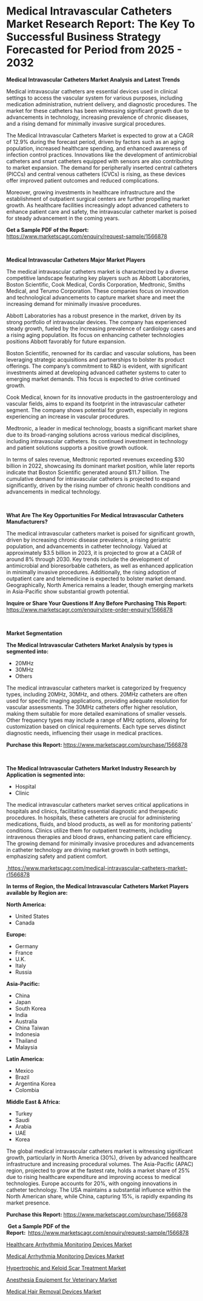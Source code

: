 <p><h1>Medical Intravascular Catheters Market Research Report: The Key To Successful Business Strategy Forecasted for Period from 2025 - 2032</h1></p><p><strong>Medical Intravascular Catheters Market Analysis and Latest Trends</strong></p>
<p><p>Medical intravascular catheters are essential devices used in clinical settings to access the vascular system for various purposes, including medication administration, nutrient delivery, and diagnostic procedures. The market for these catheters has been witnessing significant growth due to advancements in technology, increasing prevalence of chronic diseases, and a rising demand for minimally invasive surgical procedures.</p><p>The Medical Intravascular Catheters Market is expected to grow at a CAGR of 12.9% during the forecast period, driven by factors such as an aging population, increased healthcare spending, and enhanced awareness of infection control practices. Innovations like the development of antimicrobial catheters and smart catheters equipped with sensors are also contributing to market expansion. The demand for peripherally inserted central catheters (PICCs) and central venous catheters (CVCs) is rising, as these devices offer improved patient outcomes and reduced complications.</p><p>Moreover, growing investments in healthcare infrastructure and the establishment of outpatient surgical centers are further propelling market growth. As healthcare facilities increasingly adopt advanced catheters to enhance patient care and safety, the intravascular catheter market is poised for steady advancement in the coming years.</p></p>
<p><strong>Get a Sample PDF of the Report:&nbsp;</strong> <a href="https://www.marketscagr.com/enquiry/request-sample/1566878?utm_campaign=2115&utm_medium=2&utm_source=Github&utm_content=ia&utm_term=22032025&utm_id=medical-intravascular-catheters">https://www.marketscagr.com/enquiry/request-sample/1566878</a></p>
<p>&nbsp;</p>
<p><strong>Medical Intravascular Catheters Major Market Players</strong></p>
<p><p>The medical intravascular catheters market is characterized by a diverse competitive landscape featuring key players such as Abbott Laboratories, Boston Scientific, Cook Medical, Cordis Corporation, Medtronic, Smiths Medical, and Terumo Corporation. These companies focus on innovation and technological advancements to capture market share and meet the increasing demand for minimally invasive procedures.</p><p>Abbott Laboratories has a robust presence in the market, driven by its strong portfolio of intravascular devices. The company has experienced steady growth, fueled by the increasing prevalence of cardiology cases and a rising aging population. Its focus on enhancing catheter technologies positions Abbott favorably for future expansion.</p><p>Boston Scientific, renowned for its cardiac and vascular solutions, has been leveraging strategic acquisitions and partnerships to bolster its product offerings. The company’s commitment to R&D is evident, with significant investments aimed at developing advanced catheter systems to cater to emerging market demands. This focus is expected to drive continued growth.</p><p>Cook Medical, known for its innovative products in the gastroenterology and vascular fields, aims to expand its footprint in the intravascular catheter segment. The company shows potential for growth, especially in regions experiencing an increase in vascular procedures.</p><p>Medtronic, a leader in medical technology, boasts a significant market share due to its broad-ranging solutions across various medical disciplines, including intravascular catheters. Its continued investment in technology and patient solutions supports a positive growth outlook.</p><p>In terms of sales revenue, Medtronic reported revenues exceeding $30 billion in 2022, showcasing its dominant market position, while later reports indicate that Boston Scientific generated around $11.7 billion. The cumulative demand for intravascular catheters is projected to expand significantly, driven by the rising number of chronic health conditions and advancements in medical technology.</p></p>
<p>&nbsp;</p>
<p><strong>What Are The Key Opportunities For Medical Intravascular Catheters Manufacturers?</strong></p>
<p><p>The medical intravascular catheters market is poised for significant growth, driven by increasing chronic disease prevalence, a rising geriatric population, and advancements in catheter technology. Valued at approximately $3.5 billion in 2023, it is projected to grow at a CAGR of around 8% through 2030. Key trends include the development of antimicrobial and bioresorbable catheters, as well as enhanced application in minimally invasive procedures. Additionally, the rising adoption of outpatient care and telemedicine is expected to bolster market demand. Geographically, North America remains a leader, though emerging markets in Asia-Pacific show substantial growth potential.</p></p>
<p><strong>Inquire or Share Your Questions If Any Before Purchasing This Report:</strong> <a href="https://www.marketscagr.com/enquiry/pre-order-enquiry/1566878?utm_campaign=2115&utm_medium=2&utm_source=Github&utm_content=ia&utm_term=22032025&utm_id=medical-intravascular-catheters">https://www.marketscagr.com/enquiry/pre-order-enquiry/1566878</a></p>
<p>&nbsp;</p>
<p><strong>Market Segmentation</strong></p>
<p><strong>The Medical Intravascular Catheters Market Analysis by types is segmented into:</strong></p>
<p><ul><li>20MHz</li><li>30MHz</li><li>Others</li></ul></p>
<p><p>The medical intravascular catheters market is categorized by frequency types, including 20MHz, 30MHz, and others. 20MHz catheters are often used for specific imaging applications, providing adequate resolution for vascular assessments. The 30MHz catheters offer higher resolution, making them suitable for more detailed examinations of smaller vessels. Other frequency types may include a range of MHz options, allowing for customization based on clinical requirements. Each type serves distinct diagnostic needs, influencing their usage in medical practices.</p></p>
<p><strong>Purchase this Report:&nbsp;</strong><a href="https://www.marketscagr.com/purchase/1566878?utm_campaign=2115&utm_medium=2&utm_source=Github&utm_content=ia&utm_term=22032025&utm_id=medical-intravascular-catheters">https://www.marketscagr.com/purchase/1566878</a></p>
<p>&nbsp;</p>
<p><strong>The Medical Intravascular Catheters Market Industry Research by Application is segmented into:</strong></p>
<p><ul><li>Hospital</li><li>Clinic</li></ul></p>
<p><p>The medical intravascular catheters market serves critical applications in hospitals and clinics, facilitating essential diagnostic and therapeutic procedures. In hospitals, these catheters are crucial for administering medications, fluids, and blood products, as well as for monitoring patients' conditions. Clinics utilize them for outpatient treatments, including intravenous therapies and blood draws, enhancing patient care efficiency. The growing demand for minimally invasive procedures and advancements in catheter technology are driving market growth in both settings, emphasizing safety and patient comfort.</p></p>
<p><a href="https://www.marketscagr.com/medical-intravascular-catheters-market-r1566878?utm_campaign=2115&utm_medium=2&utm_source=Github&utm_content=ia&utm_term=22032025&utm_id=medical-intravascular-catheters">&nbsp;https://www.marketscagr.com/medical-intravascular-catheters-market-r1566878</a></p>
<p><strong>In terms of Region, the Medical Intravascular Catheters Market Players available by Region are:</strong></p>
<p>
    <p> <strong> North America: </strong>
        <ul>
            <li>United States</li>
            <li>Canada</li>
        </ul>
        </p> 
    <p> <strong> Europe: </strong>
        <ul>
            <li>Germany</li>
            <li>France</li>
            <li>U.K.</li>
            <li>Italy</li>
            <li>Russia</li>
        </ul>
        </p> 
    <p> <strong> Asia-Pacific: </strong>
        <ul>
            <li>China</li>
            <li>Japan</li>
            <li>South Korea</li>
            <li>India</li>
            <li>Australia</li>
            <li>China Taiwan</li>
            <li>Indonesia</li>
            <li>Thailand</li>
            <li>Malaysia</li>
        </ul>
        </p> 
    <p> <strong> Latin America: </strong>
        <ul>
            <li>Mexico</li>
            <li>Brazil</li>
            <li>Argentina Korea</li>
            <li>Colombia</li>
        </ul>
        </p> 
    <p> <strong> Middle East & Africa: </strong>
        <ul>
            <li>Turkey</li>
            <li>Saudi</li>
            <li>Arabia</li>
            <li>UAE</li>
            <li>Korea</li>
        </ul>
    </p>
    </p>
<p><p>The global medical intravascular catheters market is witnessing significant growth, particularly in North America (30%), driven by advanced healthcare infrastructure and increasing procedural volumes. The Asia-Pacific (APAC) region, projected to grow at the fastest rate, holds a market share of 25% due to rising healthcare expenditure and improving access to medical technologies. Europe accounts for 20%, with ongoing innovations in catheter technology. The USA maintains a substantial influence within the North American share, while China, capturing 15%, is rapidly expanding its market presence.</p></p>
<p><strong>Purchase this Report: </strong><a href="https://www.marketscagr.com/purchase/1566878?utm_campaign=2115&utm_medium=2&utm_source=Github&utm_content=ia&utm_term=22032025&utm_id=medical-intravascular-catheters">https://www.marketscagr.com/purchase/1566878</a></p>
<p>&nbsp;<strong>Get a Sample PDF of the Report:&nbsp;&nbsp;</strong><a href="https://www.marketscagr.com/enquiry/request-sample/1566878?utm_campaign=2115&utm_medium=2&utm_source=Github&utm_content=ia&utm_term=22032025&utm_id=medical-intravascular-catheters">https://www.marketscagr.com/enquiry/request-sample/1566878</a></p>
<p><strong></strong></p>
<p><p><a href="https://github.com/joannesouthgate/Market-Research-Report-List-5/blob/main/healthcare-arrhythmia-monitoring-devices-market.md?utm_campaign=2115&utm_medium=2&utm_source=Github&utm_content=ia&utm_term=22032025&utm_id=medical-intravascular-catheters">Healthcare Arrhythmia Monitoring Devices Market</a></p><p><a href="https://github.com/sofayahoo2023/Market-Research-Report-List-7/blob/main/medical-arrhythmia-monitoring-devices-market.md?utm_campaign=2115&utm_medium=2&utm_source=Github&utm_content=ia&utm_term=22032025&utm_id=medical-intravascular-catheters">Medical Arrhythmia Monitoring Devices Market</a></p><p><a href="https://github.com/irisadoranrx/Market-Research-Report-List-1/blob/main/hypertrophic-and-keloid-scar-treatment-market.md?utm_campaign=2115&utm_medium=2&utm_source=Github&utm_content=ia&utm_term=22032025&utm_id=medical-intravascular-catheters">Hypertrophic and Keloid Scar Treatment Market</a></p><p><a href="https://github.com/sionepeppess/Market-Research-Report-List-1/blob/main/anesthesia-equipment-for-veterinary-market.md?utm_campaign=2115&utm_medium=2&utm_source=Github&utm_content=ia&utm_term=22032025&utm_id=medical-intravascular-catheters">Anesthesia Equipment for Veterinary Market</a></p><p><a href="https://github.com/suzorfazlikb/Market-Research-Report-List-1/blob/main/medical-hair-removal-devices-market.md?utm_campaign=2115&utm_medium=2&utm_source=Github&utm_content=ia&utm_term=22032025&utm_id=medical-intravascular-catheters">Medical Hair Removal Devices Market</a></p></p>